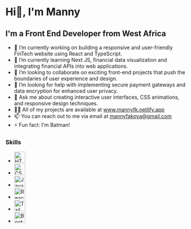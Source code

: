 # Hi👋, I'm Manny
## I'm a Front End Developer from West Africa



- 🔭 I’m currently working on building a responsive and user-friendly FinTech website using React and TypeScript.
- 🌱 I’m currently learning Next JS, financial data visualization and integrating financial APIs into web applications.
- 👯 I’m looking to collaborate on exciting front-end projects that push the boundaries of user experience and design.
- 🤔 I’m looking for help with implementing secure payment gateways and data encryption for enhanced user privacy.
- 💬 Ask me about creating interactive user interfaces, CSS animations, and responsive design techniques.
- 👨‍💻 All of my projects are available at www.mannyfk.netlify.app
- 📫 You can reach out to me via email at mannyfakoya@gmail.com
- ⚡ Fun fact: I'm Batman!

### Skills

- <img src="h[ttps://developer.mozilla.org/en-US/docs/Glossary/HTML5](https://raw.githubusercontent.com/danielcranney/readme-generator/main/public/icons/skills/html5-colored.svg)" alt="HTML5" width="30"/>
- <img href="[https://www.w3.org/TR/CSS/#css](https://www.w3.org/TR/CSS/#css)" alt="CSS3" width="30"/>
- <img href="[https://developer.mozilla.org/en-US/docs/Web/JavaScript](https://raw.githubusercontent.com/danielcranney/readme-generator/main/public/icons/skills/javascript-colored.svg)" alt="JavaScript" width="30"/>
- <img href="[https://reactjs.org/](https://raw.githubusercontent.com/danielcranney/readme-generator/main/public/icons/skills/react-colored.svg)" alt="React" width="30"/>
- <img href="[https://reactjs.org/](https://raw.githubusercontent.com/danielcranney/readme-generator/main/public/icons/skills/tailwindcss-colored.svg)" alt="TailwindCSS" width="30"/>
- <img href="[[[https://reactjs.org/](https://getbootstrap.com/)](https://camo.githubusercontent.com/0174b03bab13c90e5673eaafbaa2cc273f8f0f8e70c39e660d0db9895f41f7ae/68747470733a2f2f696d672e69636f6e73382e636f6d2f636f6c6f722f34382f3030303030302f626f6f7473747261702e706e67)https://camo.githubusercontent.com/0174b03bab13c90e5673eaafbaa2cc273f8f0f8e70c39e660d0db9895f41f7ae/68747470733a2f2f696d672e69636f6e73382e636f6d2f636f6c6f722f34382f3030303030302f626f6f7473747261702e706e67](https://getbootstrap.com/docs/5.3/assets/brand/bootstrap-logo-shadow.png)" alt="Bootstrap" width="30"/>
